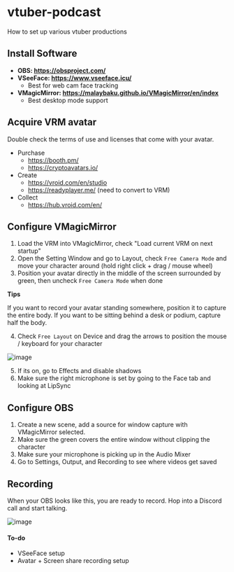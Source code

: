# vtuber-podcast
How to set up various vtuber productions


## Install Software

- **OBS: https://obsproject.com/**
- **VSeeFace: https://www.vseeface.icu/**
  - Best for web cam face tracking
- **VMagicMirror: https://malaybaku.github.io/VMagicMirror/en/index**
  - Best desktop mode support

## Acquire VRM avatar

Double check the terms of use and licenses that come with your avatar. 

- Purchase
  - https://booth.pm/
  - https://cryptoavatars.io/
- Create
  - https://vroid.com/en/studio
  - https://readyplayer.me/ (need to convert to VRM)
- Collect
  - https://hub.vroid.com/en/

## Configure VMagicMirror

1. Load the VRM into VMagicMirror, check "Load current VRM on next startup"
2. Open the Setting Window and go to Layout, check `Free Camera Mode` and move your character around (hold right click + drag / mouse wheel)
3. Position your avatar directly in the middle of the screen surrounded by green, then uncheck `Free Camera Mode` when done

**Tips**

If you want to record your avatar standing somewhere, position it to capture the entire body. If you want to be sitting behind a desk or podium, capture half the body.

4. Check `Free Layout` on Device and drag the arrows to position the mouse / keyboard for your character 

![image](https://user-images.githubusercontent.com/32600939/128775709-56081f30-f9cb-4820-a2db-3f29b1ebc3c9.png)

5. If its on, go to Effects and disable shadows
6. Make sure the right microphone is set by going to the Face tab and looking at LipSync

## Configure OBS

1. Create a new scene, add a source for window capture with VMagicMirror selected.
2. Make sure the green covers the entire window without clipping the character
3. Make sure your microphone is picking up in the Audio Mixer
4. Go to Settings, Output, and Recording to see where videos get saved

## Recording

When your OBS looks like this, you are ready to record. Hop into a Discord call and start talking.

![image](https://user-images.githubusercontent.com/32600939/128776442-b2fc29c9-b8d3-4cea-94f5-3c01d7e4d7bb.png)


#### To-do

- VSeeFace setup
- Avatar + Screen share recording setup
